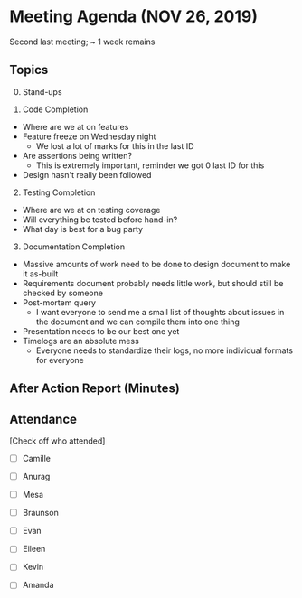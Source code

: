 # Meeting Agenda (NOV 26, 2019)

Second last meeting; ~ 1 week remains

## Topics

0. Stand-ups

1. Code Completion
  - Where are we at on features
  - Feature freeze on Wednesday night
    - We lost a lot of marks for this in the last ID
  - Are assertions being written?
    - This is extremely important, reminder we got 0 last ID for this
  - Design hasn't really been followed
  
2. Testing Completion
  - Where are we at on testing coverage
  - Will everything be tested before hand-in?
  - What day is best for a bug party

3. Documentation Completion
  - Massive amounts of work need to be done to design document to make it as-built
  - Requirements document probably needs little work, but should still be checked by someone
  - Post-mortem query
    - I want everyone to send me a small list of thoughts about issues in the document and we can compile them into one thing
  - Presentation needs to be our best one yet
  - Timelogs are an absolute mess
    - Everyone needs to standardize their logs, no more individual formats for everyone

## After Action Report (Minutes)

## Attendance

[Check off who attended]

- [ ] Camille
- [ ] Anurag
- [ ] Mesa
- [ ] Braunson
- [ ] Evan
- [ ] Eileen
- [ ] Kevin
- [ ] Amanda

